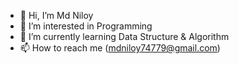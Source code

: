 - 👋 Hi, I’m Md Niloy
- 👀 I’m interested in Programming
- 🌱 I’m currently learning Data Structure & Algorithm 
- 📫 How to reach me (mdniloy74779@gmail.com)

<!---
Niloy74779/Niloy74779 is a ✨ special ✨ repository because its `README.md` (this file) appears on your GitHub profile.
You can click the Preview link to take a look at your changes.
--->
